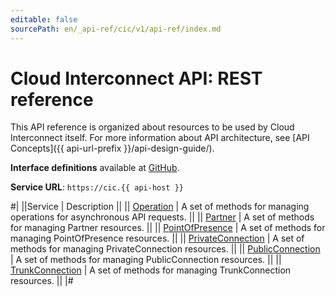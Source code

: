 ```yaml
---
editable: false
sourcePath: en/_api-ref/cic/v1/api-ref/index.md
---
```


# Cloud Interconnect API: REST reference

This API reference is organized about resources to be used by Cloud Interconnect itself. For more information about API architecture, see [API Concepts]({{ api-url-prefix }}/api-design-guide/).

**Interface definitions** available at [GitHub](https://github.com/yandex-cloud/cloudapi/tree/master/yandex/cloud/cic/v1).

**Service URL**: `https://cic.{{ api-host }}`

#|
||Service | Description ||
|| [Operation](Operation/index.md) | A set of methods for managing operations for asynchronous API requests. ||
|| [Partner](Partner/index.md) | A set of methods for managing Partner resources. ||
|| [PointOfPresence](PointOfPresence/index.md) | A set of methods for managing PointOfPresence resources. ||
|| [PrivateConnection](PrivateConnection/index.md) | A set of methods for managing PrivateConnection resources. ||
|| [PublicConnection](PublicConnection/index.md) | A set of methods for managing PublicConnection resources. ||
|| [TrunkConnection](TrunkConnection/index.md) | A set of methods for managing TrunkConnection resources. ||
|#